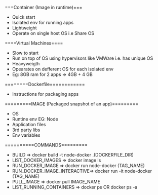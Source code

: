 ===Container (Image in runtime)===

- Quick start
- Isolated env for running apps
- Lightweight
- Operate on single host OS i.e Share OS

====Virtual Machines====

- Slow to start
- Run on top of OS using hypervisors like VMWare i.e. has unique OS
- Heavyweigth
- Opearates on defferent OS for each isolated env
- Eg: 8GB ram for 2 apps => 4GB + 4 GB

========Dockerfile============

- Instructions for packaging apps

=========IMAGE (Packaged snapshot of an app)=========

- OS
- Runtine env EG: Node
- Application files
- 3rd party libs
- Env variables

==========COMMANDS=========

- BUILD => docker build -t node-docker .(DOCKERFILE_DIR)
- LIST_DOCKER_IMAGES => docker image ls
- RUN_DOCKER_IMAGE => docker run node-docker (TAG_NAME)
- RUN_DOCKER_IMAGE_INTERACTIVE=> docker run -it node-docker (TAG_NAME)
- PULL_IMAGE => docker pull IMAGE_NAME
- LIST_RUNNING_CONTAINERS => docker ps OR docker ps -a
